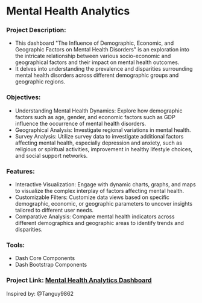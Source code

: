 # Mental Health Analytics
### Project Description:
- This dashboard "The Influence of Demographic, Economic, and Geographic Factors on Mental Health Disorders" is an exploration into the intricate relationship between various socio-economic and geographical factors and their impact on mental health outcomes. 
- It delves into understanding the prevalence and disparities surrounding mental health disorders across different demographic groups and geographic regions.

### Objectives:
- Understanding Mental Health Dynamics: Explore how demographic factors such as age, gender, and economic factors such as GDP influence the occurrence of mental health disorders.
- Geographical Analysis: Investigate regional variations in mental health.
- Survey Analysis: Utilize survey data to investigate additional factors affecting mental health, especially depression and anxiety, such as religious or spiritual activities, improvement in healthy lifestyle choices, and social support networks.

### Features:
- Interactive Visualization: Engage with dynamic charts, graphs, and maps to visualize the complex interplay of factors affecting mental health.
- Customizable Filters: Customize data views based on specific demographic, economic, or geographic parameters to uncover insights tailored to different user needs.
- Comparative Analysis: Compare mental health indicators across different demographics and geographic areas to identify trends and disparities.
  
### Tools:
- Dash Core Components
- Dash Bootstrap Components

### Project Link: [Mental Health Analytics Dashboard](https://mental-app-0be893092142.herokuapp.com/)


Inspired by: @Tanguy9862
